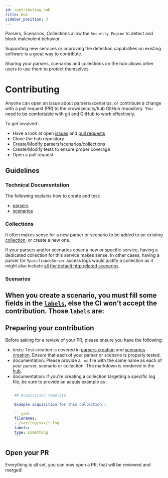 ```yaml
---
id: contributing_hub
title: Hub
sidebar_position: 3
---
```


Parsers, Scenarios, Collections allow the `Security Engine` to detect and block malevolent behavior.

Supporting new services or improving the detection capabilities on existing software is a great way to contribute.

Sharing your parsers, scenarios and collections on the hub allows other users to use them to protect themselves.

# Contributing

Anyone can open an issue about parsers/scenarios, or contribute a change with a pull request (PR) to the crowdsecuity/hub GitHub repository. You need to be comfortable with git and GitHub to work effectively.

To get involved :

- Have a look at open [issues](https://github.com/crowdsecurity/hub/issues) and [pull requests](https://github.com/crowdsecurity/hub/pulls)
- Clone the hub repository
- Create/Modify parsers/scenarios/collections
- Create/Modify tests to ensure proper coverage
- Open a pull request

## Guidelines

### Technical Documentation

The following explains how to create and test:

- [parsers](/docs/parsers/create/)
- [scenarios](/docs/scenarios/create/)

### Collections

It often makes sense for a new parser or scenario to be added to an existing [collection](/docs/collections/format), or create a new one.

If your parsers and/or scenarios cover a new or specific service, having a dedicated collection for this service makes sense.
In other cases, having a parser for `SpecificWebServer` access logs would justify a collection as it might also include [all the default http related scenarios](https://hub.crowdsec.net/author/crowdsecurity/collections/base-http-scenarios).


### Scenarios

When you create a scenario, you must fill some fields in the [`labels`](/docs/scenarios/format#labels), else the CI won't accept the contribution.
Those `labels` are:
 - 

## Preparing your contribution

Before asking for a review of your PR, please ensure you have the following:

- tests: Test creation is covered in [parsers creation](/docs/parsers/create/) and [scenarios creation](/docs/scenarios/create/). Ensure that each of your parser or scenario is properly tested.
- documentation: Please provide a `.md` file with the same name as each of your parser, scenario or collection. The markdown is rendered in the [hub](https://hub.crowdsec.net).
- documentation: If you're creating a collection targeting a specific log file, be sure to provide an acquis example as :


```yaml

    ## Acquisition template

    Example acquisition for this collection :

    ```yaml
    filenames:
    - /var/log/xxx/*.log
    labels:
    type: something
    ```
```

## Open your PR

Everything is all set, you can now open a PR, that will be reviewed and merged!
